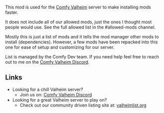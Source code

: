 This mod is used for the [Comfy Valheim](https://discord.gg/ameHJz5PFk) server to make installing mods faster.

It does not include all of our allowed mods, just the ones I thought most people would use. See the full allowed list in the #allowed-mods channel.

Mostly this is just a list of mods and it tells the mod manager other mods to install (dependencies). However, a few mods have been repacked into this one for ease of setup and customizing for our server.

List is managed by the Comfy Dev team. If you need help feel free to reach out to me on the [Comfy Valheim Discord](https://discord.gg/ameHJz5PFk).

## Links

  * Looking for a chill Valheim server?
    * Join us on: [Comfy Valheim Discord](https://discord.gg/ameHJz5PFk)
  * Looking for a great Valheim server to play on?
    * Check out our community driven listing site at: [valheimlist.org](https://valheimlist.org/)